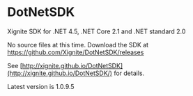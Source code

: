 DotNetSDK
=========

Xignite SDK for .NET 4.5, .NET Core 2.1 and .NET standard 2.0

No source files at this time.  Download the SDK at https://github.com/Xignite/DotNetSDK/releases


See [http://xignite.github.io/DotNetSDK](http://xignite.github.io/DotNetSDK/) for details.

Latest version is 1.0.9.5
